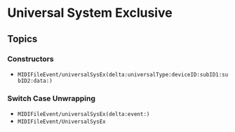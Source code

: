 # Universal System Exclusive

## Topics

### Constructors

- ``MIDIFileEvent/universalSysEx(delta:universalType:deviceID:subID1:subID2:data:)``

### Switch Case Unwrapping

- ``MIDIFileEvent/universalSysEx(delta:event:)``
- ``MIDIFileEvent/UniversalSysEx``
